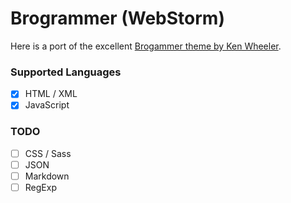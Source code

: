 # Brogrammer (WebStorm)

Here is a port of the excellent [Brogammer theme by Ken Wheeler](https://github.com/kenwheeler/brogrammer-theme).
 
### Supported Languages

- [x] HTML / XML
- [x] JavaScript

### TODO

- [ ] CSS / Sass
- [ ] JSON
- [ ] Markdown
- [ ] RegExp